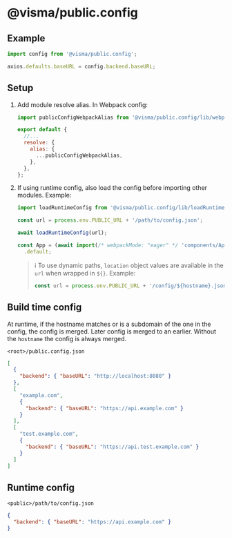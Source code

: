 # @visma/public.config

## Example

```js
import config from '@visma/public.config';

axios.defaults.baseURL = config.backend.baseURL;
```

## Setup

1. Add module resolve alias. In Webpack config:

   ```js
   import publicConfigWebpackAlias from '@visma/public.config/lib/webpackAlias.js';

   export default {
     //...
     resolve: {
       alias: {
         ...publicConfigWebpackAlias,
       },
     },
   };
   ```

2. If using runtime config, also load the config before importing other modules. Example:

   ```js
   import loadRuntimeConfig from '@visma/public.config/lib/loadRuntimeConfig.js';

   const url = process.env.PUBLIC_URL + '/path/to/config.json';

   await loadRuntimeConfig(url);

   const App = (await import(/* webpackMode: "eager" */ 'components/App'))
     .default;
   ```

   > ℹ To use dynamic paths, `location` object values are available in the `url` when wrapped in `${}`. Example:
   >
   > ```js
   > const url = process.env.PUBLIC_URL + '/config/${hostname}.json';
   > ```

## Build time config

At runtime, if the hostname matches or is a subdomain of the one in the config, the config is merged. Later config is merged to an earlier. Without the `hostname` the config is always merged.

`<root>/public.config.json`

```json
[
  {
    "backend": { "baseURL": "http://localhost:8080" }
  },
  [
    "example.com",
    {
      "backend": { "baseURL": "https://api.example.com" }
    }
  ],
  [
    "test.example.com",
    {
      "backend": { "baseURL": "https://api.test.example.com" }
    }
  ]
]
```

## Runtime config

`<public>/path/to/config.json`

```json
{
  "backend": { "baseURL": "https://api.example.com" }
}
```
